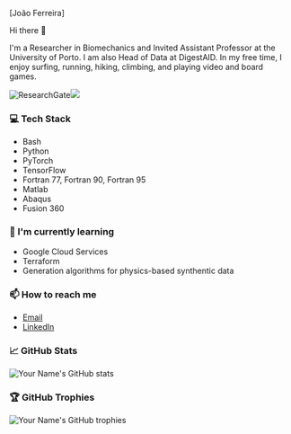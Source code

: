 [João Ferreira]

Hi there 👋


I'm a Researcher in Biomechanics and Invited Assistant Professor at the University of Porto. I am also Head of Data at DigestAID. In my free time, I enjoy surfing, running, hiking, climbing, and playing video and board games.

![ResearchGate](https://img.shields.io/badge/ResearchGate-00CCBB?style=for-the-badge&logo=ResearchGate&logoColor=white)![ ](https://www.researchgate.net/profile/J-Ferreira)


### 💻 Tech Stack

- Bash
- Python
- PyTorch
- TensorFlow
- Fortran 77, Fortran 90, Fortran 95
- Matlab
- Abaqus
- Fusion 360


### 🌱 I'm currently learning

- Google Cloud Services
- Terraform
- Generation algorithms for physics-based synthentic data

### 📫 How to reach me

- [Email](mailto:jpsousaferreira@gmail.com)
- [LinkedIn](https://www.linkedin.com/in/jpsferreira/)



### 📈 GitHub Stats

![Your Name's GitHub stats](https://github-readme-stats.vercel.app/api?username=jpsferreira&show_icons=true&theme=radical)

### 🏆 GitHub Trophies

![Your Name's GitHub trophies](https://github-profile-trophy.vercel.app/?username=jpsferreira&theme=onedark)

